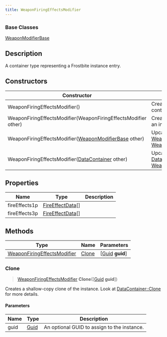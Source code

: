 ```yaml
---
title: WeaponFiringEffectsModifier
---
```

### Base Classes

[WeaponModifierBase](WeaponModifierBase)

## Description

A container type representing a Frostbite instance entry.

## Constructors

| Constructor                                                                            | Description                                                                                                                                   |
| -------------------------------------------------------------------------------------- | --------------------------------------------------------------------------------------------------------------------------------------------- |
| WeaponFiringEffectsModifier()                                                          | Create a new instance of this container type.                                                                                                 |
| WeaponFiringEffectsModifier(WeaponFiringEffectsModifier other)                         | Create a reference copy of an instance of the same type.                                                                                      |
| WeaponFiringEffectsModifier([WeaponModifierBase](WeaponModifierBase) other)            | Upcast an instance of type [WeaponModifierBase](WeaponModifierBase) to [WeaponFiringEffectsModifier](WeaponFiringEffectsModifier).            |
| WeaponFiringEffectsModifier([DataContainer](/vext/ref/shared/class/datacontainer) other) | Upcast an instance of type [DataContainer](/vext/ref/shared/class/datacontainer) to [WeaponFiringEffectsModifier](WeaponFiringEffectsModifier). |

## Properties

| Name          | Type                                 | Description |
| ------------- | ------------------------------------ | ----------- |
| fireEffects1p | [FireEffectData](FireEffectData)\[\] |             |
| fireEffects3p | [FireEffectData](FireEffectData)\[\] |             |

## Methods

| Type                                                       | Name            | Parameters                                     |
| ---------------------------------------------------------- | --------------- | ---------------------------------------------- |
| [WeaponFiringEffectsModifier](WeaponFiringEffectsModifier) | [Clone](#clone) | \[[Guid](/vext/ref/shared/class/guid) **guid**\] |

### Clone

> [WeaponFiringEffectsModifier](WeaponFiringEffectsModifier) **Clone**(\[[Guid](/vext/ref/shared/class/guid) **guid**\])

Creates a shallow-copy clone of the instance. Look at [DataContainer::Clone](/vext/ref/shared/class/datacontainer#clone) for more details.

#### Parameters

| Name | Type         | Description                                 |
| ---- | ------------ | ------------------------------------------- |
| guid | [Guid](Guid) | An optional GUID to assign to the instance. |
